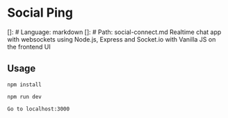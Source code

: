 # Social Ping
[]: # Language: markdown
[]: # Path: social-connect.md
Realtime chat app with websockets using Node.js, Express and Socket.io with Vanilla JS on the frontend UI
## Usage
```
npm install

npm run dev

Go to localhost:3000
```

